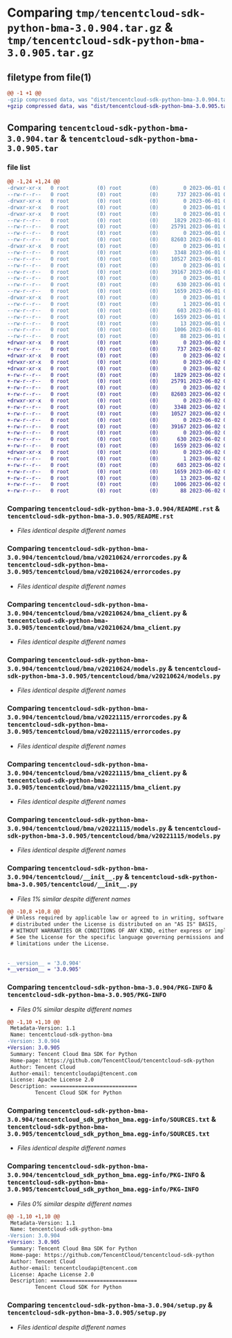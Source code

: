 # Comparing `tmp/tencentcloud-sdk-python-bma-3.0.904.tar.gz` & `tmp/tencentcloud-sdk-python-bma-3.0.905.tar.gz`

## filetype from file(1)

```diff
@@ -1 +1 @@
-gzip compressed data, was "dist/tencentcloud-sdk-python-bma-3.0.904.tar", last modified: Thu Jun  1 02:27:02 2023, max compression
+gzip compressed data, was "dist/tencentcloud-sdk-python-bma-3.0.905.tar", last modified: Fri Jun  2 00:21:09 2023, max compression
```

## Comparing `tencentcloud-sdk-python-bma-3.0.904.tar` & `tencentcloud-sdk-python-bma-3.0.905.tar`

### file list

```diff
@@ -1,24 +1,24 @@
-drwxr-xr-x   0 root         (0) root         (0)        0 2023-06-01 02:27:02.000000 tencentcloud-sdk-python-bma-3.0.904/
--rw-r--r--   0 root         (0) root         (0)      737 2023-06-01 02:27:01.000000 tencentcloud-sdk-python-bma-3.0.904/README.rst
-drwxr-xr-x   0 root         (0) root         (0)        0 2023-06-01 02:27:02.000000 tencentcloud-sdk-python-bma-3.0.904/tencentcloud/
-drwxr-xr-x   0 root         (0) root         (0)        0 2023-06-01 02:27:02.000000 tencentcloud-sdk-python-bma-3.0.904/tencentcloud/bma/
-drwxr-xr-x   0 root         (0) root         (0)        0 2023-06-01 02:27:02.000000 tencentcloud-sdk-python-bma-3.0.904/tencentcloud/bma/v20210624/
--rw-r--r--   0 root         (0) root         (0)     1829 2023-06-01 02:27:01.000000 tencentcloud-sdk-python-bma-3.0.904/tencentcloud/bma/v20210624/errorcodes.py
--rw-r--r--   0 root         (0) root         (0)    25791 2023-06-01 02:27:01.000000 tencentcloud-sdk-python-bma-3.0.904/tencentcloud/bma/v20210624/bma_client.py
--rw-r--r--   0 root         (0) root         (0)        0 2023-06-01 02:27:01.000000 tencentcloud-sdk-python-bma-3.0.904/tencentcloud/bma/v20210624/__init__.py
--rw-r--r--   0 root         (0) root         (0)    82603 2023-06-01 02:27:01.000000 tencentcloud-sdk-python-bma-3.0.904/tencentcloud/bma/v20210624/models.py
-drwxr-xr-x   0 root         (0) root         (0)        0 2023-06-01 02:27:02.000000 tencentcloud-sdk-python-bma-3.0.904/tencentcloud/bma/v20221115/
--rw-r--r--   0 root         (0) root         (0)     3348 2023-06-01 02:27:01.000000 tencentcloud-sdk-python-bma-3.0.904/tencentcloud/bma/v20221115/errorcodes.py
--rw-r--r--   0 root         (0) root         (0)    10527 2023-06-01 02:27:01.000000 tencentcloud-sdk-python-bma-3.0.904/tencentcloud/bma/v20221115/bma_client.py
--rw-r--r--   0 root         (0) root         (0)        0 2023-06-01 02:27:01.000000 tencentcloud-sdk-python-bma-3.0.904/tencentcloud/bma/v20221115/__init__.py
--rw-r--r--   0 root         (0) root         (0)    39167 2023-06-01 02:27:01.000000 tencentcloud-sdk-python-bma-3.0.904/tencentcloud/bma/v20221115/models.py
--rw-r--r--   0 root         (0) root         (0)        0 2023-06-01 02:27:01.000000 tencentcloud-sdk-python-bma-3.0.904/tencentcloud/bma/__init__.py
--rw-r--r--   0 root         (0) root         (0)      630 2023-06-01 02:27:01.000000 tencentcloud-sdk-python-bma-3.0.904/tencentcloud/__init__.py
--rw-r--r--   0 root         (0) root         (0)     1659 2023-06-01 02:27:02.000000 tencentcloud-sdk-python-bma-3.0.904/PKG-INFO
-drwxr-xr-x   0 root         (0) root         (0)        0 2023-06-01 02:27:02.000000 tencentcloud-sdk-python-bma-3.0.904/tencentcloud_sdk_python_bma.egg-info/
--rw-r--r--   0 root         (0) root         (0)        1 2023-06-01 02:27:02.000000 tencentcloud-sdk-python-bma-3.0.904/tencentcloud_sdk_python_bma.egg-info/dependency_links.txt
--rw-r--r--   0 root         (0) root         (0)      603 2023-06-01 02:27:02.000000 tencentcloud-sdk-python-bma-3.0.904/tencentcloud_sdk_python_bma.egg-info/SOURCES.txt
--rw-r--r--   0 root         (0) root         (0)     1659 2023-06-01 02:27:02.000000 tencentcloud-sdk-python-bma-3.0.904/tencentcloud_sdk_python_bma.egg-info/PKG-INFO
--rw-r--r--   0 root         (0) root         (0)       13 2023-06-01 02:27:02.000000 tencentcloud-sdk-python-bma-3.0.904/tencentcloud_sdk_python_bma.egg-info/top_level.txt
--rw-r--r--   0 root         (0) root         (0)     1006 2023-06-01 02:27:01.000000 tencentcloud-sdk-python-bma-3.0.904/setup.py
--rw-r--r--   0 root         (0) root         (0)       88 2023-06-01 02:27:02.000000 tencentcloud-sdk-python-bma-3.0.904/setup.cfg
+drwxr-xr-x   0 root         (0) root         (0)        0 2023-06-02 00:21:09.000000 tencentcloud-sdk-python-bma-3.0.905/
+-rw-r--r--   0 root         (0) root         (0)      737 2023-06-02 00:21:09.000000 tencentcloud-sdk-python-bma-3.0.905/README.rst
+drwxr-xr-x   0 root         (0) root         (0)        0 2023-06-02 00:21:09.000000 tencentcloud-sdk-python-bma-3.0.905/tencentcloud/
+drwxr-xr-x   0 root         (0) root         (0)        0 2023-06-02 00:21:09.000000 tencentcloud-sdk-python-bma-3.0.905/tencentcloud/bma/
+drwxr-xr-x   0 root         (0) root         (0)        0 2023-06-02 00:21:09.000000 tencentcloud-sdk-python-bma-3.0.905/tencentcloud/bma/v20210624/
+-rw-r--r--   0 root         (0) root         (0)     1829 2023-06-02 00:21:09.000000 tencentcloud-sdk-python-bma-3.0.905/tencentcloud/bma/v20210624/errorcodes.py
+-rw-r--r--   0 root         (0) root         (0)    25791 2023-06-02 00:21:09.000000 tencentcloud-sdk-python-bma-3.0.905/tencentcloud/bma/v20210624/bma_client.py
+-rw-r--r--   0 root         (0) root         (0)        0 2023-06-02 00:21:09.000000 tencentcloud-sdk-python-bma-3.0.905/tencentcloud/bma/v20210624/__init__.py
+-rw-r--r--   0 root         (0) root         (0)    82603 2023-06-02 00:21:09.000000 tencentcloud-sdk-python-bma-3.0.905/tencentcloud/bma/v20210624/models.py
+drwxr-xr-x   0 root         (0) root         (0)        0 2023-06-02 00:21:09.000000 tencentcloud-sdk-python-bma-3.0.905/tencentcloud/bma/v20221115/
+-rw-r--r--   0 root         (0) root         (0)     3348 2023-06-02 00:21:09.000000 tencentcloud-sdk-python-bma-3.0.905/tencentcloud/bma/v20221115/errorcodes.py
+-rw-r--r--   0 root         (0) root         (0)    10527 2023-06-02 00:21:09.000000 tencentcloud-sdk-python-bma-3.0.905/tencentcloud/bma/v20221115/bma_client.py
+-rw-r--r--   0 root         (0) root         (0)        0 2023-06-02 00:21:09.000000 tencentcloud-sdk-python-bma-3.0.905/tencentcloud/bma/v20221115/__init__.py
+-rw-r--r--   0 root         (0) root         (0)    39167 2023-06-02 00:21:09.000000 tencentcloud-sdk-python-bma-3.0.905/tencentcloud/bma/v20221115/models.py
+-rw-r--r--   0 root         (0) root         (0)        0 2023-06-02 00:21:09.000000 tencentcloud-sdk-python-bma-3.0.905/tencentcloud/bma/__init__.py
+-rw-r--r--   0 root         (0) root         (0)      630 2023-06-02 00:21:09.000000 tencentcloud-sdk-python-bma-3.0.905/tencentcloud/__init__.py
+-rw-r--r--   0 root         (0) root         (0)     1659 2023-06-02 00:21:09.000000 tencentcloud-sdk-python-bma-3.0.905/PKG-INFO
+drwxr-xr-x   0 root         (0) root         (0)        0 2023-06-02 00:21:09.000000 tencentcloud-sdk-python-bma-3.0.905/tencentcloud_sdk_python_bma.egg-info/
+-rw-r--r--   0 root         (0) root         (0)        1 2023-06-02 00:21:09.000000 tencentcloud-sdk-python-bma-3.0.905/tencentcloud_sdk_python_bma.egg-info/dependency_links.txt
+-rw-r--r--   0 root         (0) root         (0)      603 2023-06-02 00:21:09.000000 tencentcloud-sdk-python-bma-3.0.905/tencentcloud_sdk_python_bma.egg-info/SOURCES.txt
+-rw-r--r--   0 root         (0) root         (0)     1659 2023-06-02 00:21:09.000000 tencentcloud-sdk-python-bma-3.0.905/tencentcloud_sdk_python_bma.egg-info/PKG-INFO
+-rw-r--r--   0 root         (0) root         (0)       13 2023-06-02 00:21:09.000000 tencentcloud-sdk-python-bma-3.0.905/tencentcloud_sdk_python_bma.egg-info/top_level.txt
+-rw-r--r--   0 root         (0) root         (0)     1006 2023-06-02 00:21:09.000000 tencentcloud-sdk-python-bma-3.0.905/setup.py
+-rw-r--r--   0 root         (0) root         (0)       88 2023-06-02 00:21:09.000000 tencentcloud-sdk-python-bma-3.0.905/setup.cfg
```

### Comparing `tencentcloud-sdk-python-bma-3.0.904/README.rst` & `tencentcloud-sdk-python-bma-3.0.905/README.rst`

 * *Files identical despite different names*

### Comparing `tencentcloud-sdk-python-bma-3.0.904/tencentcloud/bma/v20210624/errorcodes.py` & `tencentcloud-sdk-python-bma-3.0.905/tencentcloud/bma/v20210624/errorcodes.py`

 * *Files identical despite different names*

### Comparing `tencentcloud-sdk-python-bma-3.0.904/tencentcloud/bma/v20210624/bma_client.py` & `tencentcloud-sdk-python-bma-3.0.905/tencentcloud/bma/v20210624/bma_client.py`

 * *Files identical despite different names*

### Comparing `tencentcloud-sdk-python-bma-3.0.904/tencentcloud/bma/v20210624/models.py` & `tencentcloud-sdk-python-bma-3.0.905/tencentcloud/bma/v20210624/models.py`

 * *Files identical despite different names*

### Comparing `tencentcloud-sdk-python-bma-3.0.904/tencentcloud/bma/v20221115/errorcodes.py` & `tencentcloud-sdk-python-bma-3.0.905/tencentcloud/bma/v20221115/errorcodes.py`

 * *Files identical despite different names*

### Comparing `tencentcloud-sdk-python-bma-3.0.904/tencentcloud/bma/v20221115/bma_client.py` & `tencentcloud-sdk-python-bma-3.0.905/tencentcloud/bma/v20221115/bma_client.py`

 * *Files identical despite different names*

### Comparing `tencentcloud-sdk-python-bma-3.0.904/tencentcloud/bma/v20221115/models.py` & `tencentcloud-sdk-python-bma-3.0.905/tencentcloud/bma/v20221115/models.py`

 * *Files identical despite different names*

### Comparing `tencentcloud-sdk-python-bma-3.0.904/tencentcloud/__init__.py` & `tencentcloud-sdk-python-bma-3.0.905/tencentcloud/__init__.py`

 * *Files 1% similar despite different names*

```diff
@@ -10,8 +10,8 @@
 # Unless required by applicable law or agreed to in writing, software
 # distributed under the License is distributed on an "AS IS" BASIS,
 # WITHOUT WARRANTIES OR CONDITIONS OF ANY KIND, either express or implied.
 # See the License for the specific language governing permissions and
 # limitations under the License.
 
 
-__version__ = '3.0.904'
+__version__ = '3.0.905'
```

### Comparing `tencentcloud-sdk-python-bma-3.0.904/PKG-INFO` & `tencentcloud-sdk-python-bma-3.0.905/PKG-INFO`

 * *Files 0% similar despite different names*

```diff
@@ -1,10 +1,10 @@
 Metadata-Version: 1.1
 Name: tencentcloud-sdk-python-bma
-Version: 3.0.904
+Version: 3.0.905
 Summary: Tencent Cloud Bma SDK for Python
 Home-page: https://github.com/TencentCloud/tencentcloud-sdk-python
 Author: Tencent Cloud
 Author-email: tencentcloudapi@tencent.com
 License: Apache License 2.0
 Description: ============================
         Tencent Cloud SDK for Python
```

### Comparing `tencentcloud-sdk-python-bma-3.0.904/tencentcloud_sdk_python_bma.egg-info/SOURCES.txt` & `tencentcloud-sdk-python-bma-3.0.905/tencentcloud_sdk_python_bma.egg-info/SOURCES.txt`

 * *Files identical despite different names*

### Comparing `tencentcloud-sdk-python-bma-3.0.904/tencentcloud_sdk_python_bma.egg-info/PKG-INFO` & `tencentcloud-sdk-python-bma-3.0.905/tencentcloud_sdk_python_bma.egg-info/PKG-INFO`

 * *Files 0% similar despite different names*

```diff
@@ -1,10 +1,10 @@
 Metadata-Version: 1.1
 Name: tencentcloud-sdk-python-bma
-Version: 3.0.904
+Version: 3.0.905
 Summary: Tencent Cloud Bma SDK for Python
 Home-page: https://github.com/TencentCloud/tencentcloud-sdk-python
 Author: Tencent Cloud
 Author-email: tencentcloudapi@tencent.com
 License: Apache License 2.0
 Description: ============================
         Tencent Cloud SDK for Python
```

### Comparing `tencentcloud-sdk-python-bma-3.0.904/setup.py` & `tencentcloud-sdk-python-bma-3.0.905/setup.py`

 * *Files identical despite different names*


